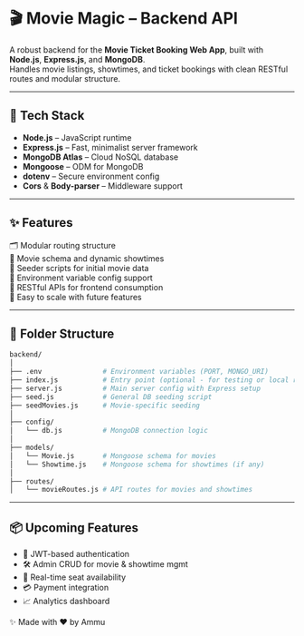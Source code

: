 # 🎬 Movie Magic – Backend API

A robust backend for the **Movie Ticket Booking Web App**, built with **Node.js**, **Express.js**, and **MongoDB**.  
Handles movie listings, showtimes, and ticket bookings with clean RESTful routes and modular structure.

---

## 🚀 Tech Stack

- **Node.js** – JavaScript runtime
- **Express.js** – Fast, minimalist server framework
- **MongoDB Atlas** – Cloud NoSQL database
- **Mongoose** – ODM for MongoDB
- **dotenv** – Secure environment config
- **Cors** & **Body-parser** – Middleware support

---

## ✨ Features

🗂️ Modular routing structure  
🎥 Movie schema and dynamic showtimes  
🌱 Seeder scripts for initial movie data  
🔐 Environment variable config support  
📡 RESTful APIs for frontend consumption  
🧩 Easy to scale with future features

---

## 📁 Folder Structure

```bash
backend/
│
├── .env               # Environment variables (PORT, MONGO_URI)
├── index.js           # Entry point (optional - for testing or local runs)
├── server.js          # Main server config with Express setup
├── seed.js            # General DB seeding script
├── seedMovies.js      # Movie-specific seeding
│
├── config/
│   └── db.js          # MongoDB connection logic
│
├── models/
│   └── Movie.js       # Mongoose schema for movies
│   └── Showtime.js    # Mongoose schema for showtimes (if any)
│
├── routes/
│   └── movieRoutes.js # API routes for movies and showtimes


```

---

## 📦 Upcoming Features
- 🔐 JWT-based authentication
- 🛠️ Admin CRUD for movie & showtime mgmt
- 📅 Real-time seat availability
- 💳 Payment integration
- 📈 Analytics dashboard


✨ Made with ❤️ by Ammu


